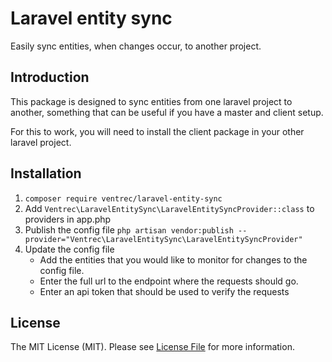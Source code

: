 # Laravel entity sync

Easily sync entities, when changes occur, to another project.

## Introduction

This package is designed to sync entities from one laravel project to another, something that can be useful if you have a master and client setup.

For this to work, you will need to install the client package in your other laravel project.

## Installation

1. `composer require ventrec/laravel-entity-sync`
2. Add `Ventrec\LaravelEntitySync\LaravelEntitySyncProvider::class` to providers in app.php
3. Publish the config file `php artisan vendor:publish --provider="Ventrec\LaravelEntitySync\LaravelEntitySyncProvider"`
4. Update the config file
    - Add the entities that you would like to monitor for changes to the config file.
    - Enter the full url to the endpoint where the requests should go.
    - Enter an api token that should be used to verify the requests
    
## License

The MIT License (MIT). Please see [License File](LICENSE.md) for more information.